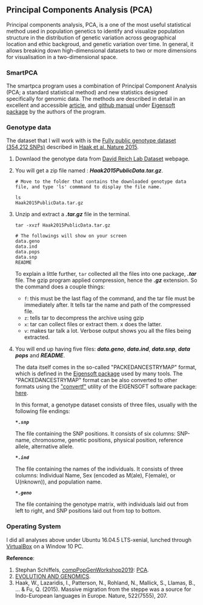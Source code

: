 ## Principal Components Analysis (PCA)
Principal components analysis, PCA, is a one of the most useful statistical method used in population genetics to identify and visualize population structure in the distribution of genetic variation across geographical location and ethic backgroud, and genetic variation over time. In general, it allows breaking down high-dimensional datasets to two or more dimensions for visualisation in a two-dimensional space. 

### SmartPCA
The smartpca program uses a combination of Principal Component Analysis (PCA; a standard statistical method) and new statistics designed specifically for genomic data. The methods are described in detail in an excellent and accessible [article](https://journals.plos.org/plosgenetics/article?id=10.1371/journal.pgen.0020190), and [github manual](https://github.com/chrchang/eigensoft/blob/master/POPGEN/%23README%23)  under [Eigensoft package](https://github.com/chrchang/eigensoft) by the authors of the program.

### Genotype data
The dataset that I will work with is the [Fully public genotype dataset (354,212 SNPs)](https://reich.hms.harvard.edu/datasets) described in [Haak et al. Nature 2015](https://www.nature.com/articles/nature14317).

1. Downlaod the genotype data from [David Reich Lab Dataset](https://reich.hms.harvard.edu/datasets) webpage. 

2. You will get a zip file named : ***Haak2015PublicData.tar.gz***.
    ```
    # Move to the folder that contains the downloaded genotype data file, and type 'ls' commmand to display the file name.
    
    ls
    Haak2015PublicData.tar.gz
    ```
3. Unzip and extract a ***.tar.gz*** file in the terminal.

   ```
   tar -xvzf Haak2015PublicData.tar.gz
   
   # The followings will show on your screen
   data.geno
   data.ind
   data.pops
   data.snp
   README
   ```
   To explain a little further, ```tar``` collected all the files into one package, ***.tar*** file. The gzip program applied compression, hence the ***.gz*** extension. So the command does a couple things:

   - ```f```: this must be the last flag of the command, and the tar file must be immediately after. It tells tar the name and path of the compressed file.
   - ```z```: tells tar to decompress the archive using gzip
   - ```x```: tar can collect files or extract them. x does the latter.
   - ```v```: makes tar talk a lot. Verbose output shows you all the files being extracted.
4. You will end up having five files: ***data.geno***, ***data.ind***, ***data.snp***, ***data pops*** and ***README***.

   The data itself comes in the so-called "PACKEDANCESTRYMAP" format, which is defined in the [Eigensoft package](https://github.com/DReichLab/EIG) used by many tools. The "PACKEDANCESTRYMAP" format can be also converted to other formats using the ["convertf"](https://github.com/chrchang/eigensoft/tree/master/CONVERTF) utility of the EIGENSOFT software package: [here](https://reich.hms.harvard.edu/software/InputFileFormats).
   
   
   In this format, a genotype dataset consists of three files, usually with the following file endings:

   ***```*.snp```***
   
   The file containing the SNP positions. It consists of six columns: SNP-name, chromosome, genetic positions, physical position, reference allele, alternative allele.

   ***```*.ind```***
   
   The file containing the names of the individuals. It consists of three columns: Individual Name, Sex (encoded as M(ale), F(emale), or U(nknown)), and population name.

   ***```*.geno```***
   
   The file containing the genotype matrix, with individuals laid out from left to right, and SNP positions laid out from top to bottom.





### Operating System
I did all analyses above under Ubuntu 16.04.5 LTS-xenial, lunched through [VirtualBox](https://www.virtualbox.org/) on a Window 10 PC.

**Reference**: 

1. Stephan Schiffels, [compPopGenWorkshop2019](https://github.com/stschiff/compPopGenWorkshop2019_docs): [PCA](https://github.com/stschiff/compPopGenWorkshop2019_docs/tree/master/contents/03_pca).
2. [EVOLUTION AND GENOMICS](http://evomics.org/learning/population-and-speciation-genomics/2016-population-and-speciation-genomics/pca-exercise/).
3. Haak, W., Lazaridis, I., Patterson, N., Rohland, N., Mallick, S., Llamas, B., ... & Fu, Q. (2015). Massive migration from the steppe was a source for Indo-European languages in Europe. Nature, 522(7555), 207.
